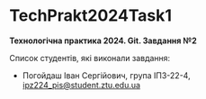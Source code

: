 # TechPrakt2024Task1
**Технологічна практика 2024. Git. Завдання №2**

Список студентів, які виконали завдання:
* Погойдаш Іван Сергійович, група ІПЗ-22-4, ipz224_pis@student.ztu.edu.ua
